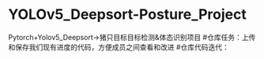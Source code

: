 # YOLOv5_Deepsort-Posture_Project
Pytorch+Yolov5_Deepsort->猪只目标目标检测&amp;体态识别项目
#仓库任务：上传和保存我们现有进度的代码，方便成员之间查看和改进
#仓库代码迭代：

